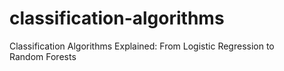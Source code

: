 # classification-algorithms
Classification Algorithms Explained: From Logistic Regression to Random Forests
